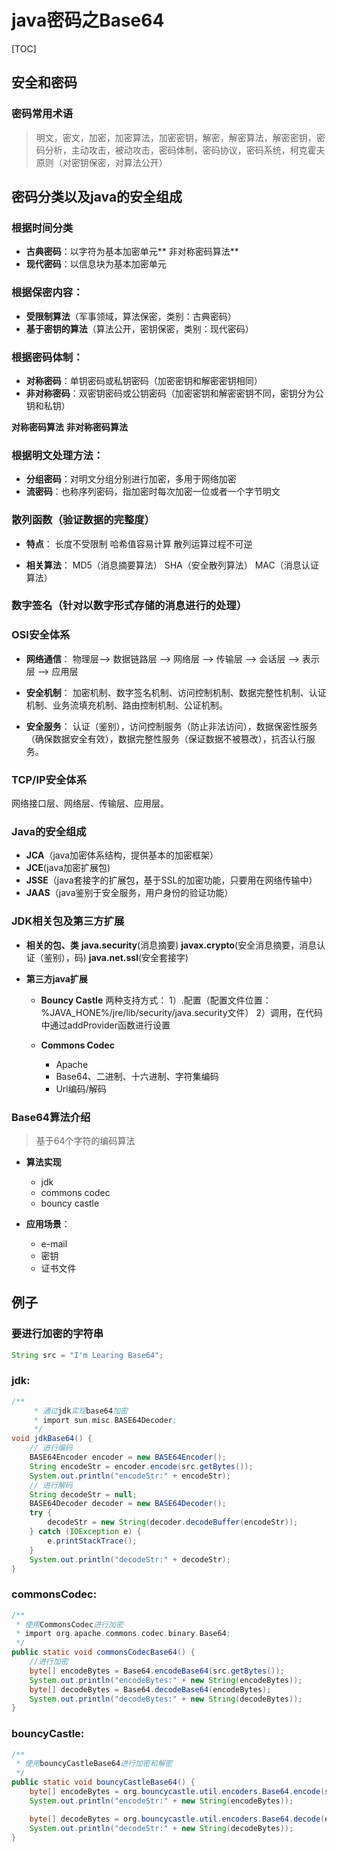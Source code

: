 # java密码之Base64

[TOC]

## 安全和密码
### 密码常用术语
> 明文，密文，加密，加密算法，加密密钥，解密，解密算法，解密密钥，密码分析，主动攻击，被动攻击，密码体制，密码协议，密码系统，柯克霍夫原则（对密钥保密，对算法公开）


## 密码分类以及java的安全组成
### 根据时间分类
+ **古典密码**：以字符为基本加密单元**
非对称密码算法**
+ **现代密码**：以信息块为基本加密单元

### 根据保密内容：
+ **受限制算法**（军事领域，算法保密，类别：古典密码）
+ **基于密钥的算法**（算法公开，密钥保密，类别：现代密码）

### 根据密码体制：
+ **对称密码**：单钥密码或私钥密码（加密密钥和解密密钥相同）
+ **非对称密码**：双密钥密码或公钥密码（加密密钥和解密密钥不同，密钥分为公钥和私钥）

**对称密码算法**
**非对称密码算法**

### 根据明文处理方法：
+ **分组密码**：对明文分组分别进行加密，多用于网络加密
+ **流密码**：也称序列密码，指加密时每次加密一位或者一个字节明文

### 散列函数（验证数据的完整度）
+ **特点**：
 长度不受限制
 哈希值容易计算
 散列运算过程不可逆

+ **相关算法**：
 MD5（消息摘要算法）
 SHA（安全散列算法）
 MAC（消息认证算法）

### 数字签名（针对以数字形式存储的消息进行的处理）

### OSI安全体系
+ **网络通信**：
	物理层--> 数据链路层 --> 网络层 --> 传输层 --> 会话层 --> 表示层 --> 应用层

+ **安全机制**：
	加密机制、数字签名机制、访问控制机制、数据完整性机制、认证机制、业务流填充机制、路由控制机制、公证机制。

+ **安全服务**：
	认证（鉴别），访问控制服务（防止非法访问），数据保密性服务（确保数据安全有效），数据完整性服务（保证数据不被篡改），抗否认行服务。

### TCP/IP安全体系
 网络接口层、网络层、传输层、应用层。

### Java的安全组成
 + **JCA**（java加密体系结构，提供基本的加密框架）
 + **JCE**(java加密扩展包)
 + **JSSE**（java套接字的扩展包，基于SSL的加密功能，只要用在网络传输中）
 + **JAAS**（java鉴别于安全服务，用户身份的验证功能）

### JDK相关包及第三方扩展
+ **相关的包、类**
    **java.security**(消息摘要)
    **javax.crypto**(安全消息摘要，消息认证（鉴别），码)
    **java.net.ssl**(安全套接字)

+ **第三方java扩展**
	- **Bouncy Castle**
		两种支持方式：
        1）.配置（配置文件位置：%JAVA_HONE%/jre/lib/security/java.security文件）
        2）调用，在代码中通过addProvider函数进行设置

    - **Commons Codec**
		- Apache
		- Base64、二进制、十六进制、字符集编码
		- Url编码/解码


### Base64算法介绍
> 基于64个字符的编码算法

+ **算法实现**
	+ jdk
	+ commons codec
	+ bouncy castle

+ **应用场景**：
	+ e-mail
	+ 密钥
	+ 证书文件


## 例子
### 要进行加密的字符串

```java
String src = "I'm Learing Base64";
```

### jdk:
```java
/**
	 * 通过jdk实现base64加密
	 * import sun.misc.BASE64Decoder;
	 */
void jdkBase64() {
	// 进行编码
	BASE64Encoder encoder = new BASE64Encoder();
	String encodeStr = encoder.encode(src.getBytes());
	System.out.println("encodeStr:" + encodeStr);
	// 进行解码
	String decodeStr = null;
	BASE64Decoder decoder = new BASE64Decoder();
	try {
		decodeStr = new String(decoder.decodeBuffer(encodeStr));
	} catch (IOException e) {
		e.printStackTrace();
	}
	System.out.println("decodeStr:" + decodeStr);
}

```
### commonsCodec:

```java
/**
 * 使用CommonsCodec进行加密
 * import org.apache.commons.codec.binary.Base64;
 */
public static void commonsCodecBase64() {
    //进行加密
    byte[] encodeBytes = Base64.encodeBase64(src.getBytes());
    System.out.println("encodeBytes:" + new String(encodeBytes));
    byte[] decodeBytes = Base64.decodeBase64(encodeBytes);
    System.out.println("decodeBytes:" + new String(decodeBytes));
}
```

### bouncyCastle:
```java
/**
 * 使用bouncyCastleBase64进行加密和解密
 */
public static void bouncyCastleBase64() {
    byte[] encodeBytes = org.bouncycastle.util.encoders.Base64.encode(src.getBytes());
    System.out.println("encodeStr:" + new String(encodeBytes));

    byte[] decodeBytes = org.bouncycastle.util.encoders.Base64.decode(encodeBytes);
    System.out.println("decodeStr:" + new String(decodeBytes));
}
```
